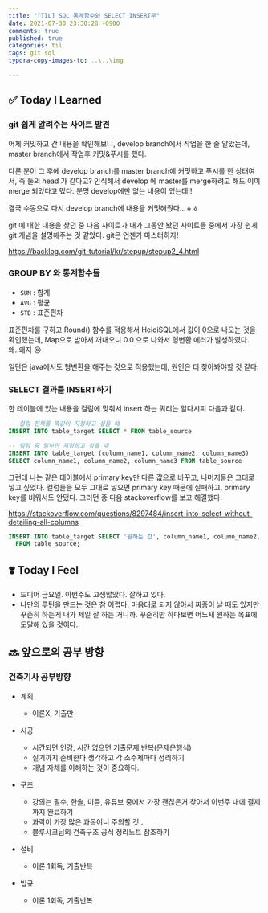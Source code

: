 ```yaml
---
title: "[TIL] SQL 통계함수와 SELECT INSERT문"
date: 2021-07-30 23:30:28 +0900
comments: true
published: true
categories: til
tags: git sql
typora-copy-images-to: ..\..\img

---
```




## ✅ Today I Learned

### git 쉽게 알려주는 사이트 발견

어제 커밋하고 간 내용을 확인해보니, develop branch에서 작업을 한 줄 알았는데, master branch에서 작업후 커밋&푸시를 했다. 

다른 분이 그 후에 develop branch를 master branch에 커밋하고 푸시를 한 상태여서, 즉 둘의 head 가 같다고? 인식해서 develop 에 master를 merge하려고 해도 이미 merge 되었다고 떴다. 분명 develop에만 없는 내용이 있는데!!

결국 수동으로 다시 develop branch에 내용을 커밋해줬다...ㅎㅎ

git 에 대한 내용을 찾던 중 다음 사이트가 내가 그동안 봤던 사이트들 중에서 가장 쉽게 git 개념을 설명해주는 것 같았다. git은 언젠가 마스터하자!

https://backlog.com/git-tutorial/kr/stepup/stepup2_4.html





### GROUP BY 와 통계함수들

- `SUM` : 합계
- `AVG` : 평균
- `STD` : 표준편차 

표준편차를 구하고 Round() 함수를 적용해서 HeidiSQL에서 값이 0으로 나오는 것을 확인했는데, Map으로 받아서 꺼내오니 0.0 으로 나와서 형변환 에러가 발생하였다. 왜..왜지 :cry:

일단은 java에서도 형변환을 해주는 것으로 적용했는데, 원인은 더 찾아봐야할 것 같다.



### SELECT 결과를 INSERT하기

한 테이블에 있는 내용을 컬럼에 맞춰서 insert 하는 쿼리는 알다시피 다음과 같다.

```sql
-- 컬럼 전체를 똑같이 지정하고 싶을 때
INSERT INTO table_target SELECT * FROM table_source

-- 컬럼 중 일부만 지정하고 싶을 때
INSERT INTO table_target (column_name1, column_name2, column_name3)
SELECT column_name1, column_name2, column_name3 FROM table_source
```





그런데 나는 같은 테이블에서 primary key만 다른 값으로 바꾸고, 나머지들은 그대로 넣고 싶었다. 컬럼들을 모두 그대로 넣으면 primary key 때문에 실패하고, primary key를 비워서도 안됐다. 그러던 중 다음 stackoverflow를 보고 해결했다.

https://stackoverflow.com/questions/8297484/insert-into-select-without-detailing-all-columns

```sql
INSERT INTO table_target SELECT '원하는 값', column_name1, column_name2, column_name3, ...
  FROM table_source;
```





## ❣️ Today I Feel

- 드디어 금요일. 이번주도 고생많았다. 잘하고 있다.
- 나만의 루틴을 만드는 것은 참 어렵다. 마음대로 되지 않아서 짜증이 날 때도 있지만 꾸준히 하는게 내가 제일 잘 하는 거니까. 꾸준히만 하다보면 어느새 원하는 목표에 도달해 있을 것이다.





## 🔜 앞으로의 공부 방향

### 건축기사 공부방향

- 계획
  - 이론X, 기출만

- 시공
  - 시간되면 인강, 시간 없으면 기출문제 반복(문제은행식)
  - 실기까지 준비한다 생각하고 각 소주제마다 정리하기
  - 개념 자체를 이해하는 것이 중요하다.
- 구조
  - 강의는 필수, 한솔, 미듬, 유튜브 중에서 가장 괜찮은거 찾아서 이번주 내에 결제까지 완료하기
  - 과락이 가장 많은 과목이니 주의할 것..
  - 블루샤크님의 건축구조 공식 정리노트 잠조하기
- 설비
  - 이론 1회독, 기출반복

- 법규
  - 이론 1회독, 기출반복
